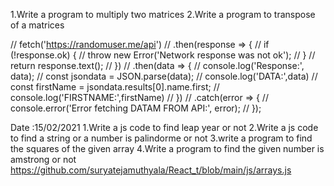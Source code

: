 1.Write a program to multiply two matrices
2.Write a program to transpose of a matrices


// fetch('https://randomuser.me/api')
//   .then(response => {
//     if (!response.ok) {
//       throw new Error('Network response was not ok');
//     }
//     return response.text(); 
//   })
//   .then(data => {
//     console.log('Response:', data); 
//     const jsondata = JSON.parse(data);
//     console.log('DATA:',data)
//     const firstName = jsondata.results[0].name.first;
//     console.log('FIRSTNAME:',firstName)
//   })
//   .catch(error => {
//     console.error('Error fetching DATAM FROM API:', error);
//   });


Date :15/02/2021
1.Write a js code to find leap year or not 
2.Write a js code to find a string or a number is palindorme or not 
3.write a program to find the squares of the given array
4.Write a program to find the given number is amstrong or not
https://github.com/suryatejamuthyala/React_t/blob/main/js/arrays.js
